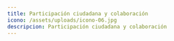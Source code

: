 ```yaml
---
title: Participación ciudadana y colaboración
icono: /assets/uploads/icono-06.jpg
descripcion: Participación ciudadana y colaboración
---
```


